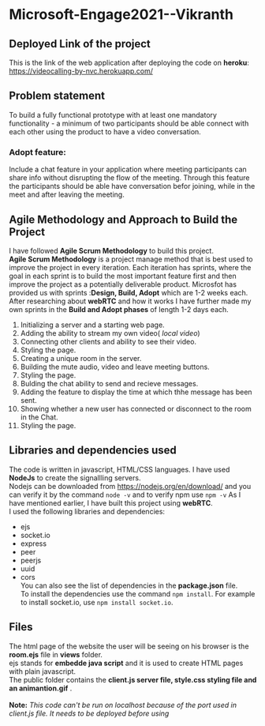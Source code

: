 # Microsoft-Engage2021--Vikranth
## Deployed Link of the project
This is the link of the web application after deploying the code on **heroku**:
https://videocalling-by-nvc.herokuapp.com/

## Problem statement
To build a fully functional prototype with at least one mandatory functionality -
a minimum of two participants should be able connect with each other using the product to have a video conversation.
### Adopt feature:
Include a chat feature in your application where meeting participants can share info without disrupting the flow of the meeting.
Through this feature the participants should be able have conversation befor joining, while in the meet and after leaving the meeting.
## Agile Methodology and Approach to Build the Project
I have followed **Agile Scrum Methodology** to build this project.<br/>
**Agile Scrum Methodology** is a project manage method that is best used to improve the project in every iteration.
Each iteration has sprints, where the goal in each sprint is to build the most important feature first and then improve the project  as a potentially deliverable product.
Microsfot has provided us with sprints :**Design, Build, Adopt** which are 1-2 weeks each.<br/>
After researching about **webRTC** and how it works
I have further made my own sprints in the **Build and Adopt phases** of length 1-2 days each.
1. Initializing a server and a starting web page.
2. Adding the ability to stream my own video( *local video*)
3. Connecting other clients and ability to see their video.
4. Styling the page.
5. Creating a unique room in the server.
6. Building the mute audio, video and leave meeting buttons.
7. Styling the page. 
8. Bulding the chat ability to send and recieve messages.
9. Adding the feature to display the time at which thhe message has been sent.
10. Showing whether a new user has connected or disconnect to the room in the Chat.
11. Styling the page.
## Libraries and dependencies used
The code is written in javascript, HTML/CSS languages.
I have used **NodeJs** to create the signallling servers.<br/>
Nodejs can be downloaded from https://nodejs.org/en/download/ and you can verify it by the command `node -v` and to verify npm use `npm -v`
As I have mentioned earlier, I have built this project using **webRTC**.<br/>
I used the following libraries and dependencies:
- ejs
- socket.io
- express
- peer
- peerjs
- uuid
- cors<br/>
You can also see the list of dependencies in the **package.json** file.<br/>
To install the dependencies use the command `npm install`. For example to install socket.io, use `npm install socket.io`.
## Files 
The html page of the website the user will be seeing on his browser is the **room.ejs** file in **views** folder.<br/>
ejs stands for **embedde java script** and it is used to create HTML pages with plain javascript.<br/>
The public folder contains the **client.js server file, style.css styling file and an animantion.gif** .
<br/>
<br/>
**Note:** *This code can't be run on localhost because of the port used in client.js file. It needs to be deployed before using* 
